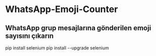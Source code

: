 # WhatsApp-Emoji-Counter
WhatsApp grup mesajlarına gönderilen emoji sayısını çıkarın
-----------------------------------
pip install selenium
pip install --upgrade selenium 
